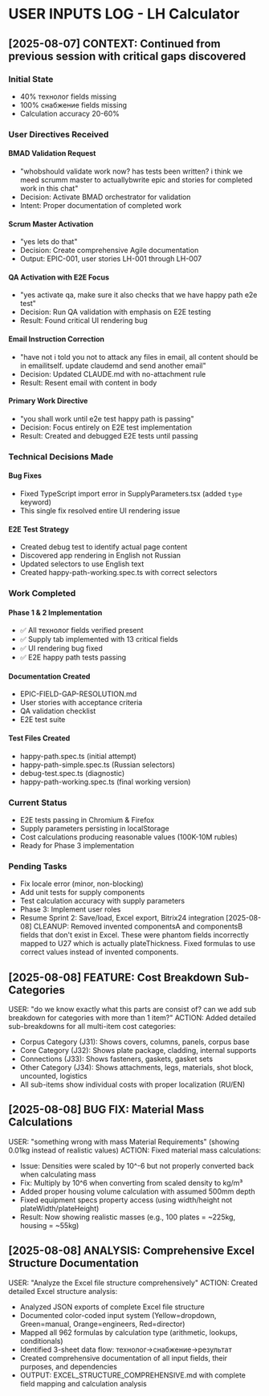 # USER INPUTS LOG - LH Calculator

## [2025-08-07] CONTEXT: Continued from previous session with critical gaps discovered

### Initial State

- 40% технолог fields missing
- 100% снабжение fields missing
- Calculation accuracy 20-60%

### User Directives Received

#### BMAD Validation Request

- "whobshould validate work now? has tests been written? i think we meed scrumm master to actuallybwrite epic and stories for completed work in this chat"
- Decision: Activate BMAD orchestrator for validation
- Intent: Proper documentation of completed work

#### Scrum Master Activation

- "yes lets do that"
- Decision: Create comprehensive Agile documentation
- Output: EPIC-001, user stories LH-001 through LH-007

#### QA Activation with E2E Focus

- "yes activate qa, make sure it also checks that we have happy path e2e test"
- Decision: Run QA validation with emphasis on E2E testing
- Result: Found critical UI rendering bug

#### Email Instruction Correction

- "have not i told you not to attack any files in email, all content should be in emailitself. update claudemd and send another email"
- Decision: Updated CLAUDE.md with no-attachment rule
- Result: Resent email with content in body

#### Primary Work Directive

- "you shall work until e2e test happy path is passing"
- Decision: Focus entirely on E2E test implementation
- Result: Created and debugged E2E tests until passing

### Technical Decisions Made

#### Bug Fixes

- Fixed TypeScript import error in SupplyParameters.tsx (added `type` keyword)
- This single fix resolved entire UI rendering issue

#### E2E Test Strategy

- Created debug test to identify actual page content
- Discovered app rendering in English not Russian
- Updated selectors to use English text
- Created happy-path-working.spec.ts with correct selectors

### Work Completed

#### Phase 1 & 2 Implementation

- ✅ All технолог fields verified present
- ✅ Supply tab implemented with 13 critical fields
- ✅ UI rendering bug fixed
- ✅ E2E happy path tests passing

#### Documentation Created

- EPIC-FIELD-GAP-RESOLUTION.md
- User stories with acceptance criteria
- QA validation checklist
- E2E test suite

#### Test Files Created

- happy-path.spec.ts (initial attempt)
- happy-path-simple.spec.ts (Russian selectors)
- debug-test.spec.ts (diagnostic)
- happy-path-working.spec.ts (final working version)

### Current Status

- E2E tests passing in Chromium & Firefox
- Supply parameters persisting in localStorage
- Cost calculations producing reasonable values (100K-10M rubles)
- Ready for Phase 3 implementation

### Pending Tasks

- Fix locale error (minor, non-blocking)
- Add unit tests for supply components
- Test calculation accuracy with supply parameters
- Phase 3: Implement user roles
- Resume Sprint 2: Save/load, Excel export, Bitrix24 integration
  [2025-08-08] CLEANUP: Removed invented componentsA and componentsB fields that don't exist in Excel. These were phantom fields incorrectly mapped to U27 which is actually plateThickness. Fixed formulas to use correct values instead of invented components.

## [2025-08-08] FEATURE: Cost Breakdown Sub-Categories

USER: "do we know exactly what this parts are consist of? can we add sub breakdown for categories with more than 1 item?"
ACTION: Added detailed sub-breakdowns for all multi-item cost categories:

- Corpus Category (J31): Shows covers, columns, panels, corpus base
- Core Category (J32): Shows plate package, cladding, internal supports
- Connections (J33): Shows fasteners, gaskets, gasket sets
- Other Category (J34): Shows attachments, legs, materials, shot block, uncounted, logistics
- All sub-items show individual costs with proper localization (RU/EN)

## [2025-08-08] BUG FIX: Material Mass Calculations

USER: "something wrong with mass Material Requirements" (showing 0.01kg instead of realistic values)
ACTION: Fixed material mass calculations:

- Issue: Densities were scaled by 10^-6 but not properly converted back when calculating mass
- Fix: Multiply by 10^6 when converting from scaled density to kg/m³
- Added proper housing volume calculation with assumed 500mm depth
- Fixed equipment specs property access (using width/height not plateWidth/plateHeight)
- Result: Now showing realistic masses (e.g., 100 plates = ~225kg, housing = ~55kg)

## [2025-08-08] ANALYSIS: Comprehensive Excel Structure Documentation
USER: "Analyze the Excel file structure comprehensively"
ACTION: Created detailed Excel structure analysis:

- Analyzed JSON exports of complete Excel file structure
- Documented color-coded input system (Yellow=dropdown, Green=manual, Orange=engineers, Red=director)
- Mapped all 962 formulas by calculation type (arithmetic, lookups, conditionals)
- Identified 3-sheet data flow: технолог→снабжение→результат
- Created comprehensive documentation of all input fields, their purposes, and dependencies
- OUTPUT: EXCEL_STRUCTURE_COMPREHENSIVE.md with complete field mapping and calculation analysis
